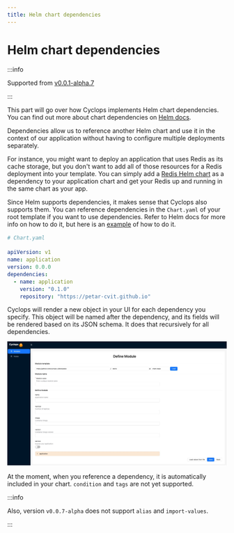 ```yaml
---
title: Helm chart dependencies
---
```


# Helm chart dependencies

:::info

Supported from [ v0.0.1-alpha.7 ](https://github.com/cyclops-ui/cyclops/releases/tag/v0.0.1-alpha.7)

:::

This part will go over how Cyclops implements Helm chart dependencies. You can find out more about chart dependencies on [Helm docs](https://helm.sh/docs/helm/helm_dependency/).

Dependencies allow us to reference another Helm chart and use it in the context of our application without having to configure multiple deployments separately.

For instance, you might want to deploy an application that uses Redis as its cache storage, but you don't want to add all of those resources for a Redis deployment into your template. You can simply add a [Redis Helm chart](https://github.com/bitnami/charts/tree/main/bitnami/redis) as a dependency to your application chart and get your Redis up and running in the same chart as your app.

Since Helm supports dependencies, it makes sense that Cyclops also supports them. You can reference dependencies in the `Chart.yaml` of your root template if you want to use dependencies. Refer to Helm docs for more info on how to do it, but here is an [example](https://github.com/cyclops-ui/templates/blob/c3ade79f4d0a7d7147650e1fcc393da082d1b753/demo/Chart.yaml) of how to do it.

```yaml
# Chart.yaml

apiVersion: v1
name: application
version: 0.0.0
dependencies:
  - name: application
    version: "0.1.0"
    repository: "https://petar-cvit.github.io"
```

Cyclops will render a new object in your UI for each dependency you specify. This object will be named after the dependency, and its fields will be rendered based on its JSON schema. It does that recursively for all dependencies.

![Dependencies rendering](../../static/img/writing-templates/dependencies.jpeg?raw=true "Dependencies rendering")

At the moment, when you reference a dependency, it is automatically included in your chart. `condition` and `tags` are not yet supported.

:::info

Also, version `v0.0.7-alpha` does not support `alias` and `import-values`.

:::

